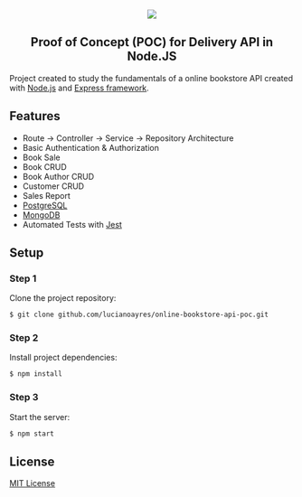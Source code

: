<br />
<p align="center"><img src="https://user-images.githubusercontent.com/20209393/138801932-8c67180a-2772-4cfa-b38b-2eeb3c875b39.png" /></p>

<h2 align="center">Proof of Concept (POC) for Delivery API in Node.JS</h2>

Project created to study the fundamentals of a online bookstore API created with [Node.js](https://nodejs.org) and [Express framework](https://expressjs.com/).

## Features

- Route -> Controller -> Service -> Repository Architecture
- Basic Authentication & Authorization
- Book Sale
- Book CRUD
- Book Author CRUD
- Customer CRUD
- Sales Report
- [PostgreSQL](https://www.postgresql.org/)
- [MongoDB](https://www.mongodb.com/)
- Automated Tests with [Jest](https://jestjs.io/)

## Setup

### Step 1

Clone the project repository:

```sh
$ git clone github.com/lucianoayres/online-bookstore-api-poc.git
```

### Step 2

Install project dependencies:

```sh
$ npm install
```

### Step 3

Start the server:

```sh
$ npm start
```

## License

[MIT License](https://github.com/esqb/brcoin/blob/main/LICENSE)
